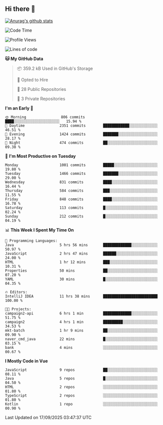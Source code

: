 ## Hi there 👋

[![Anurag's github stats](https://github-readme-stats.vercel.app/api?username=Songwonseok)](https://github.com/anuraghazra/github-readme-stats)



<!--START_SECTION:waka-->
![Code Time](http://img.shields.io/badge/Code%20Time-3%2C767%20hrs%2051%20mins-blue)

![Profile Views](http://img.shields.io/badge/Profile%20Views-0-blue)

![Lines of code](https://img.shields.io/badge/From%20Hello%20World%20I%27ve%20Written-34.8%20million%20lines%20of%20code-blue)

**🐱 My GitHub Data** 

> 📦 359.2 kB Used in GitHub's Storage 
 > 
> 💼 Opted to Hire
 > 
> 📜 28 Public Repositories 
 > 
> 🔑 3 Private Repositories 
 > 
**I'm an Early 🐤** 

```text
🌞 Morning                806 commits         ████░░░░░░░░░░░░░░░░░░░░░   15.94 % 
🌆 Daytime                2351 commits        ████████████░░░░░░░░░░░░░   46.51 % 
🌃 Evening                1424 commits        ███████░░░░░░░░░░░░░░░░░░   28.17 % 
🌙 Night                  474 commits         ██░░░░░░░░░░░░░░░░░░░░░░░   09.38 % 
```
📅 **I'm Most Productive on Tuesday** 

```text
Monday                   1001 commits        █████░░░░░░░░░░░░░░░░░░░░   19.80 % 
Tuesday                  1466 commits        ███████░░░░░░░░░░░░░░░░░░   29.00 % 
Wednesday                831 commits         ████░░░░░░░░░░░░░░░░░░░░░   16.44 % 
Thursday                 584 commits         ███░░░░░░░░░░░░░░░░░░░░░░   11.55 % 
Friday                   848 commits         ████░░░░░░░░░░░░░░░░░░░░░   16.78 % 
Saturday                 113 commits         █░░░░░░░░░░░░░░░░░░░░░░░░   02.24 % 
Sunday                   212 commits         █░░░░░░░░░░░░░░░░░░░░░░░░   04.19 % 
```


📊 **This Week I Spent My Time On** 

```text
💬 Programming Languages: 
Java                     5 hrs 56 mins       █████████████░░░░░░░░░░░░   50.97 % 
JavaScript               2 hrs 47 mins       ██████░░░░░░░░░░░░░░░░░░░   24.00 % 
HTML                     1 hr 12 mins        ███░░░░░░░░░░░░░░░░░░░░░░   10.31 % 
Properties               50 mins             ██░░░░░░░░░░░░░░░░░░░░░░░   07.20 % 
YAML                     30 mins             █░░░░░░░░░░░░░░░░░░░░░░░░   04.35 % 

🔥 Editors: 
IntelliJ IDEA            11 hrs 38 mins      █████████████████████████   100.00 % 

🐱‍💻 Projects: 
campaign2-api            6 hrs 1 min         █████████████░░░░░░░░░░░░   51.75 % 
campaign2                4 hrs 1 min         █████████░░░░░░░░░░░░░░░░   34.53 % 
mkt-batch                1 hr 9 mins         ██░░░░░░░░░░░░░░░░░░░░░░░   09.90 % 
naver_cmd_java           22 mins             █░░░░░░░░░░░░░░░░░░░░░░░░   03.15 % 
bank                     4 mins              ░░░░░░░░░░░░░░░░░░░░░░░░░   00.67 % 
```

**I Mostly Code in Vue** 

```text
JavaScript               9 repos             ██░░░░░░░░░░░░░░░░░░░░░░░   08.11 % 
Java                     5 repos             █░░░░░░░░░░░░░░░░░░░░░░░░   04.50 % 
HTML                     2 repos             ░░░░░░░░░░░░░░░░░░░░░░░░░   01.80 % 
TypeScript               2 repos             ░░░░░░░░░░░░░░░░░░░░░░░░░   01.80 % 
Kotlin                   1 repo              ░░░░░░░░░░░░░░░░░░░░░░░░░   00.90 % 
```




 Last Updated on 17/09/2025 03:47:37 UTC
<!--END_SECTION:waka-->
